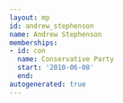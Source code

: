 ```yaml
---
layout: mp
id: andrew_stephenson
name: Andrew Stephenson
memberships:
- id: con
  name: Conservative Party
  start: '2010-06-08'
  end: 
autogenerated: true
---
```

